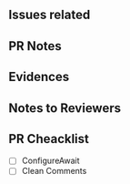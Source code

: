 ## Issues related

## PR Notes

## Evidences

## Notes to Reviewers

## PR Cheacklist
- [ ] ConfigureAwait 
- [ ] Clean Comments
